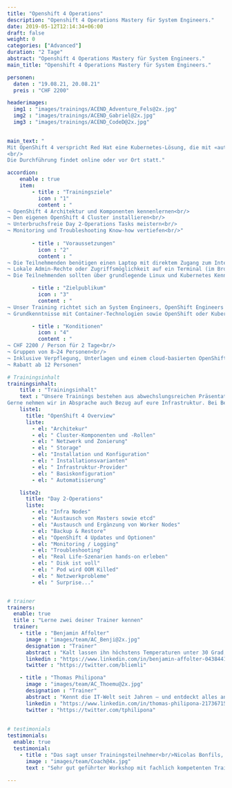 ```yaml
---
title: "Openshift 4 Operations"
description: "Openshift 4 Operations Mastery für System Engineers."
date: 2019-05-12T12:14:34+06:00
draft: false
weight: 0
categories: ["Advanced"]
duration: "2 Tage"
abstract: "Openshift 4 Operations Mastery für System Engineers."
main_title: "Openshift 4 Operations Mastery für System Engineers."

personen: 
  daten : "19.08.21, 20.08.21"
  preis : "CHF 2200"

headerimages:
  img1 : "images/trainings/ACEND_Adventure_Fels@2x.jpg"
  img2 : "images/trainings/ACEND_Gabriel@2x.jpg"
  img3 : "images/trainings/ACEND_CodeD@2x.jpg"
  

main_text: "
Mit OpenShift 4 verspricht Red Hat eine Kubernetes-Lösung, die mit «automated operations» und weiteren Vorzügen für Betrieb und Entwicklung auftrumpft. Dieses zweitägige Training auf Deutsch oder Englisch bietet eine praktische und klar verständliche Übersicht über die verbleibenden, täglichen Herausforderungen im Betrieb. Unsere Trainer kommen aus der Praxis und sind erfahrene OpenShift Engineers.
<br/>
Die Durchführung findet online oder vor Ort statt."

accordion:
    enable : true
    item:
        - title : "Trainingsziele"
          icon : "1"
          content : "
¬ OpenShift 4 Architektur und Komponenten kennenlernen<br/>
¬ Den eigenen OpenShift 4 Cluster installieren<br/>
¬ Unterbruchsfreie Day 2-Operations Tasks meistern<br/>
¬ Monitoring und Troubleshooting Know-how vertiefen<br/>"
 
        - title : "Voraussetzungen"
          icon : "2"
          content : "
¬ Die Teilnehmenden benötigen einen Laptop mit direktem Zugang zum Internet.<br/>
¬ Lokale Admin-Rechte oder Zugriffsmöglichkeit auf ein Terminal (im Browser) sind zusätzlich nötig.<br/>
¬ Die Teilnehmenden sollten über grundlegende Linux und Kubernetes Kenntnisse verfügen."

        - title : "Zielpublikum"
          icon : "3"
          content : "
¬ Unser Training richtet sich an System Engineers, OpenShift Engineers und weitere, die die Betriebsaspekte von OpenShift 4 kennenlernen wollen.<br/>
¬ Grundkenntnisse mit Container-Technologien sowie OpenShift oder Kubernetes  werden vorausgesetzt."

        - title : "Konditionen"
          icon : "4"
          content : "
¬ CHF 2200 / Person für 2 Tage<br/>
¬ Gruppen von 8–24 Personen<br/>
¬ Inklusive Verpflegung, Unterlagen und einem cloud-basierten OpenShift Cluster pro Teilnehmer.<br/>
¬ Rabatt ab 12 Personen"

# Trainingsinhalt
trainingsinhalt: 
    title : "Trainingsinhalt"
    text : "Unsere Trainings bestehen aus abwechslungsreichen Präsentationen und hands-on Labs, um deren Inhalt auf spannende Art und Weise zu übermitteln.<br/>
Gerne nehmen wir in Absprache auch Bezug auf eure Infrastruktur. Bei Bedarf für weitere Inhalte können wir auf deinen Wunsch hin Anpassungen vornehmen."
    liste1:
      title: "OpenShift 4 Overview"
      liste:
        - el: "Architekur"
        - el: " Cluster-Komponenten und -Rollen"
        - el: " Netzwerk und Zonierung"
        - el: " Storage"
        - el: "Installation und Konfiguration"
        - el: " Installationsvarianten"
        - el: " Infrastruktur-Provider"
        - el: " Basiskonfiguration"
        - el: " Automatisierung"

    liste2:
      title: "Day 2-Operations"
      liste:
        - el: "Infra Nodes"
        - el: "Austausch von Masters sowie etcd"
        - el: "Austausch und Ergänzung von Worker Nodes"
        - el: "Backup & Restore"
        - el: "OpenShift 4 Updates und Optionen"
        - el: "Monitoring / Logging"
        - el: "Troubleshooting"
        - el: "Real Life-Szenarien hands-on erleben"
        - el: " Disk ist voll"
        - el: " Pod wird OOM Killed"
        - el: " Netzwerkprobleme"
        - el: " Surprise..."


# trainer
trainers:
  enable: true
  title : "Lerne zwei deiner Trainer kennen"
  trainer:
    - title : "Benjamin Affolter"
      image : "images/team/AC_Benji@2x.jpg"
      designation : "Trainer"
      abstract : "Kalt lassen ihn höchstens Temperaturen unter 30 Grad, nicht aber neue Technologien oder die Bedürfnisse von Trainings-Teilnehmenden."
      linkedin : "https://www.linkedin.com/in/benjamin-affolter-0438441b6/"
      twitter : "https://twitter.com/bliemli"

    - title : "Thomas Philipona"
      image : "images/team/AC_Thoemu@2x.jpg"
      designation : "Trainer"
      abstract : "Kennt die IT-Welt seit Jahren – und entdeckt alles andere auf seinem Drahtesel."
      linkedin : "https://www.linkedin.com/in/thomas-philipona-217367158/"
      twitter : "https://twitter.com/tphilipona"
      
      
# testimonials
testimonials:
  enable: true
  testimonial:
    - title : "Das sagt unser Trainingsteilnehmer<br/>Nicolas Bonfils, Bern"
      image : "images/team/Coach@4x.jpg"
      text : "Sehr gut geführter Workshop mit fachlich kompetenten Trainern in lockerer Atmosphäre. Besonders der Mix zwischen Theorie und Labs (Praxis) hat mir gefallen."
      
---
```


